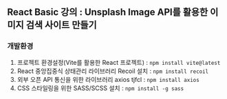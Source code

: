 ## React Basic 강의 : Unsplash Image API를 활용한 이미지 검색 사이트 만들기

### 개발환경

1. 프로젝트 환경설정(Vite를 활용한 React 프로젝트) : `npm install vite@latest` <br />
2. React 중앙집중식 상태관리 라이브러리 Recoil 설치 : `npm install recoil` <br />
3. 외부 오픈 API 통신을 위한 라이브러리 axios tjfcl : `npm install axios` <br />
4. CSS 스타일링을 위한 SASS/SCSS 설치 : `npm install -g sass` <br />
